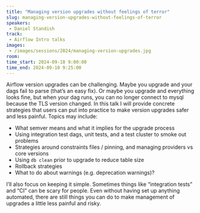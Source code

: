 ```yaml
---
title: "Managing version upgrades without feelings of terror"
slug: managing-version-upgrades-without-feelings-of-terror
speakers:
 - Daniel Standish
track:
 - Airflow Intro talks
images:
 - /images/sessions/2024/managing-version-upgrades.jpg 
room: 
time_start: 2024-09-10 9:00:00
time_end: 2024-09-10 9:25:00
---
```


Airflow version upgrades can be challenging.  Maybe you upgrade and your dags fail to parse (that’s an easy fix).  Or maybe you upgrade and everything looks fine, but when your dag runs, you can no longer connect to mysql because the TLS version changed.  In this talk I will provide concrete strategies that users can put into practice to make version upgrades safer and less painful.  Topics may include:
  * What semver means and what it implies for the upgrade process
  * Using integration test dags, unit tests, and a test cluster to smoke out problems
  * Strategies around constraints files / pinning, and managing providers vs core versions
  * Using `db clean` prior to upgrade to reduce table size
  * Rollback strategies
  * What to do about warnings (e.g. deprecation warnings)?

I’ll also focus on keeping it simple. Sometimes things like “integration tests” and “CI” can be scary for people.  Even without having set up anything automated, there are still things you can do to make management of upgrades a little less painful and risky.